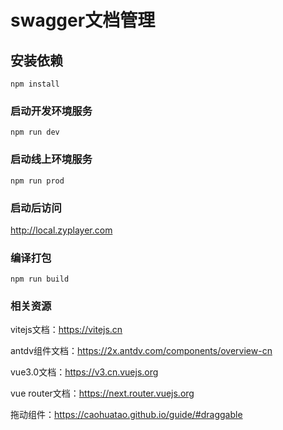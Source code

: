 # swagger文档管理

## 安装依赖
```
npm install
```

### 启动开发环境服务
```
npm run dev
```

### 启动线上环境服务
```
npm run prod
```

### 启动后访问
http://local.zyplayer.com

### 编译打包
```
npm run build
```

### 相关资源
vitejs文档：https://vitejs.cn

antdv组件文档：https://2x.antdv.com/components/overview-cn

vue3.0文档：https://v3.cn.vuejs.org

vue router文档：https://next.router.vuejs.org

拖动组件：https://caohuatao.github.io/guide/#draggable
